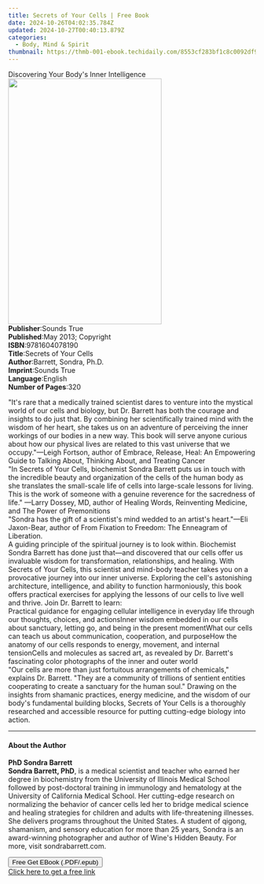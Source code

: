 ```yaml
---
title: Secrets of Your Cells | Free Book
date: 2024-10-26T04:02:35.784Z
updated: 2024-10-27T00:40:13.879Z
categories:
  - Body, Mind & Spirit
thumbnail: https://thmb-001-ebook.techidaily.com/8553cf283bf1c8c0092df92de824bf0e85494accb1a6da03b45fe7f1080320cf.jpg
---
```

<main id="book-container">
  <div class="flex flex-col">
    <div class="book-brief flex-1 py-6 px-4 sm:p-6 md:py-10 md:px-8">
      <!-- brief-->
      <div class="book-brief-main">
        Discovering Your Body's Inner Intelligence
      </div>
    </div>
    <div
      class="book-meta-info flex-1 grid gap-4 col-start-1 col-end-3 row-start-1 sm:mb-6 sm:grid-cols-4 lg:gap-6 lg:col-start-2 lg:row-end-6 lg:row-span-6 lg:mb-0"
    >
      <div
        class="book-meta-info-left place-content-center mt-4 p-4 text-sm leading-6 col-start-2 col-span-2 dark:text-slate-400"
      >
        <img
          class="w-full h-500 object-cover rounded-lg sm:h-255 sm:col-span-2 lg:col-span-full"
          src="https://img-001-ebook.techidaily.com/57e958a4ec66a1473b5cfffbb7a44c7c146c0304a567a18829044e32c393796e.jpg"
          alt=""
          width="312"
          height="500"
        />
      </div>
      <div
        class="book-meta-info-right mt-2 col-start-1 row-start-2 col-span-3 self-center"
      >
        <!-- meta data  -->
        <div class="flex flex-col px-4 md:px-8">
          <div class="flex-1">
            <strong>Publisher</strong>:<span class="px-2">Sounds True</span>
          </div>
          <div class="flex-1">
            <strong>Published</strong>:<span class="px-2"
              >May 2013; Copyright</span
            >
          </div>
          <div class="flex-1">
            <strong>ISBN</strong>:<span class="px-2">9781604078190</span>
          </div>
          <div class="flex-1">
            <strong>Title</strong>:<span class="px-2"
              >Secrets of Your Cells</span
            >
          </div>
          <div class="flex-1">
            <strong>Author</strong>:<span class="px-2"
              >Barrett, Sondra, Ph.D.</span
            >
          </div>
          <div class="flex-1">
            <strong>Imprint</strong>:<span class="px-2">Sounds True</span>
          </div>
          <div class="flex-1">
            <strong>Language</strong>:<span class="px-2">English</span>
          </div>
          <div class="flex-1">
            <strong>Number of Pages</strong>:<span class="px-2">320</span>
          </div>
        </div>
      </div>
    </div>
    <div class="book-description flex-1 py-6 px-4 sm:p-6 md:py-10 md:px-8">
      <div class="book-description-main">
        <div accordion-content="" id="description">
          <p>
            "It's rare that a medically trained scientist dares to venture into
            the mystical world of our cells and biology, but Dr. Barrett has
            both the courage and insights to do just that. By combining her
            scientifically trained mind with the wisdom of her heart, she takes
            us on an adventure of perceiving the inner workings of our bodies in
            a new way. This book will serve anyone curious about how our
            physical lives are related to this vast universe that we
            occupy."—Leigh Fortson, author of Embrace, Release, Heal: An
            Empowering Guide to Talking About, Thinking About, and Treating
            Cancer<br />"In Secrets of Your Cells, biochemist Sondra Barrett
            puts us in touch with the incredible beauty and organization of the
            cells of the human body as she translates the small-scale life of
            cells into large-scale lessons for living. This is the work of
            someone with a genuine reverence for the sacredness of life." —Larry
            Dossey, MD, author of Healing Words, Reinventing Medicine, and The
            Power of Premonitions<br />"Sondra has the gift of a scientist's
            mind wedded to an artist's heart."—Eli Jaxon-Bear, author of From
            Fixation to Freedom: The Enneagram of Liberation.<br />A guiding
            principle of the spiritual journey is to look within. Biochemist
            Sondra Barrett has done just that—and discovered that our cells
            offer us invaluable wisdom for transformation, relationships, and
            healing. With Secrets of Your Cells, this scientist and mind-body
            teacher takes you on a provocative journey into our inner universe.
            Exploring the cell's astonishing architecture, intelligence, and
            ability to function harmoniously, this book offers practical
            exercises for applying the lessons of our cells to live well and
            thrive. Join Dr. Barrett to learn:<br />Practical guidance for
            engaging cellular intelligence in everyday life through our
            thoughts, choices, and actionsInner wisdom embedded in our cells
            about sanctuary, letting go, and being in the present momentWhat our
            cells can teach us about communication, cooperation, and purposeHow
            the anatomy of our cells responds to energy, movement, and internal
            tensionCells and molecules as sacred art, as revealed by Dr.
            Barrett's fascinating color photographs of the inner and outer
            world<br />"Our cells are more than just fortuitous arrangements of
            chemicals," explains Dr. Barrett. "They are a community of trillions
            of sentient entities cooperating to create a sanctuary for the human
            soul." Drawing on the insights from shamanic practices, energy
            medicine, and the wisdom of our body's fundamental building blocks,
            Secrets of Your Cells is a thoroughly researched and accessible
            resource for putting cutting-edge biology into action.
          </p>
        </div>
        <div class="accordion-fader"></div>
      </div>
    </div>
    <div class="book-excerpts flex-1 py-6 px-4 sm:p-6 md:py-10 md:px-8">
      <!-- excerpts-->
      <div class="book-excerpts-main">
        <hr />
        <h4 class="placeholder placeholder-heading">
          <span>About the Author</span>
        </h4>
        <p></p>
        <p>
          <b>PhD Sondra Barrett</b><br /><b>Sondra Barrett, PhD</b>, is a
          medical scientist and teacher who earned her degree in biochemistry
          from the University of Illinois Medical School followed by
          post-doctoral training in immunology and hematology at the University
          of California Medical School. Her cutting-edge research on normalizing
          the behavior of cancer cells led her to bridge medical science and
          healing strategies for children and adults with life-threatening
          illnesses. She delivers programs throughout the United States. A
          student of qigong, shamanism, and sensory education for more than 25
          years, Sondra is an award-winning photographer and author of Wine's
          Hidden Beauty. For more, visit sondrabarrett.com.
        </p>
        <p></p>
      </div>
    </div>
    <div
      class="book-about-author flex-1 py-6 px-4 sm:p-6 md:py-10 md:px-8"
    ></div>
    <div class="book-free-get flex-1 py-6 px-4 sm:p-6 md:py-10 md:px-8">
      <button
        id="btn-free-get"
        class="bg-blue-500 hover:bg-blue-700 text-white font-bold py-2 px-4 rounded"
      >
        Free Get EBook (.PDF/.epub)
      </button>
      <div id="countdown-display" class="px-2 text-lg mt-2"></div>
      <a
        id="free-link"
        class="hidden bg-blue-500 hover:bg-blue-700 text-white font-bold py-2 px-4 rounded"
        href="https://www.ebooks.com/en-us/book/210761462/secrets-of-your-cells/barrett-sondra-ph-d/"
        target="_blank"
        >Click here to get a free link</a
      >
    </div>
    <script>
      let countdownTime = 0;
      let countdownInterval = null;
      document
        .getElementById('btn-free-get')
        .addEventListener('click', startCountdown);
      function startCountdown() {
        countdownTime = new Date().getTime() + 60000 * 3;
        countdownInterval = setInterval(updateCountdown, 1000);
        document.getElementById('btn-free-get').disabled = true;
        document
          .getElementById('btn-free-get')
          .classList.add('bg-gray-500', 'cursor-not-allowed');
      }
      function updateCountdown() {
        let currentTime = new Date().getTime();
        let timeLeft = countdownTime - currentTime;
        let secondsLeft = Math.floor(timeLeft / 1000);
        document.getElementById('countdown-display').innerHTML =
          `Remaining time: ${secondsLeft} seconds.`;
        if (secondsLeft <= 0) {
          clearInterval(countdownInterval);
          document.getElementById('btn-free-get').classList.add('hidden');
          document.getElementById('free-link').classList.remove('hidden');
          document.getElementById('countdown-display').innerHTML = '';
        }
      }
    </script>
  </div>
</main>

<ins class="adsbygoogle"
      style="display:block"
      data-ad-client="ca-pub-7571918770474297"
      data-ad-slot="8358498916"
      data-ad-format="auto"
      data-full-width-responsive="true"></ins>
    